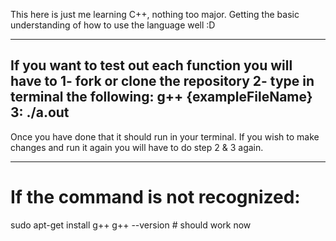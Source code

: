 This here is just me learning C++, nothing too major. Getting the basic understanding of how to use the language well :D

-----------------------------------------------------------------------------------------------
If you want to test out each function you will have to 1- fork or clone the repository
                                                       2- type in terminal the following: g++ {exampleFileName} 
                                                                                       3: ./a.out
-----------------------------------------------------------------------------------------------

Once you have done that it should run in your terminal.
If you wish to make changes and run it again you will have to do step 2 & 3 again.

-----------------------------------------------------------------------------------------------

# If the command is not recognized: 
sudo apt-get install g++ 
g++ --version # should work now
